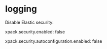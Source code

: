 # logging
Disable Elastic security:

xpack.security.enabled: false

xpack.security.autoconfiguration.enabled: false